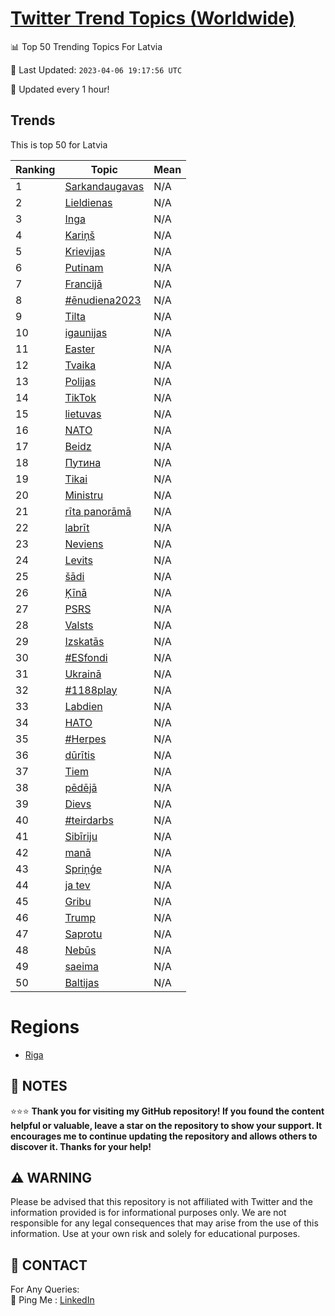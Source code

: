 [Twitter Trend Topics (Worldwide)](https://github.com/ErcinDedeoglu/Twitter-Trend-Topics)
==========


📊 Top 50 Trending Topics For Latvia

📆 Last Updated: `2023-04-06 19:17:56 UTC`

🔧 Updated every 1 hour!


## Trends

This is top 50 for Latvia

| Ranking | Topic | Mean |
| ------- | ------------ | ------------ |
| 1 | [Sarkandaugavas](http://twitter.com/search?q=Sarkandaugavas) | N/A |
| 2 | [Lieldienas](http://twitter.com/search?q=Lieldienas) | N/A |
| 3 | [Inga](http://twitter.com/search?q=Inga) | N/A |
| 4 | [Kariņš](http://twitter.com/search?q=Kari%c5%86%c5%a1) | N/A |
| 5 | [Krievijas](http://twitter.com/search?q=Krievijas) | N/A |
| 6 | [Putinam](http://twitter.com/search?q=Putinam) | N/A |
| 7 | [Francijā](http://twitter.com/search?q=Francij%c4%81) | N/A |
| 8 | [#ēnudiena2023](http://twitter.com/search?q=%23%c4%93nudiena2023) | N/A |
| 9 | [Tilta](http://twitter.com/search?q=Tilta) | N/A |
| 10 | [igaunijas](http://twitter.com/search?q=igaunijas) | N/A |
| 11 | [Easter](http://twitter.com/search?q=Easter) | N/A |
| 12 | [Tvaika](http://twitter.com/search?q=Tvaika) | N/A |
| 13 | [Polijas](http://twitter.com/search?q=Polijas) | N/A |
| 14 | [TikTok](http://twitter.com/search?q=TikTok) | N/A |
| 15 | [lietuvas](http://twitter.com/search?q=lietuvas) | N/A |
| 16 | [NATO](http://twitter.com/search?q=NATO) | N/A |
| 17 | [Beidz](http://twitter.com/search?q=Beidz) | N/A |
| 18 | [Путина](http://twitter.com/search?q=%d0%9f%d1%83%d1%82%d0%b8%d0%bd%d0%b0) | N/A |
| 19 | [Tikai](http://twitter.com/search?q=Tikai) | N/A |
| 20 | [Ministru](http://twitter.com/search?q=Ministru) | N/A |
| 21 | [rīta panorāmā](http://twitter.com/search?q=r%c4%abta+panor%c4%81m%c4%81) | N/A |
| 22 | [labrīt](http://twitter.com/search?q=labr%c4%abt) | N/A |
| 23 | [Neviens](http://twitter.com/search?q=Neviens) | N/A |
| 24 | [Levits](http://twitter.com/search?q=Levits) | N/A |
| 25 | [šādi](http://twitter.com/search?q=%c5%a1%c4%81di) | N/A |
| 26 | [Ķīnā](http://twitter.com/search?q=%c4%b6%c4%abn%c4%81) | N/A |
| 27 | [PSRS](http://twitter.com/search?q=PSRS) | N/A |
| 28 | [Valsts](http://twitter.com/search?q=Valsts) | N/A |
| 29 | [Izskatās](http://twitter.com/search?q=Izskat%c4%81s) | N/A |
| 30 | [#ESfondi](http://twitter.com/search?q=%23ESfondi) | N/A |
| 31 | [Ukrainā](http://twitter.com/search?q=Ukrain%c4%81) | N/A |
| 32 | [#1188play](http://twitter.com/search?q=%231188play) | N/A |
| 33 | [Labdien](http://twitter.com/search?q=Labdien) | N/A |
| 34 | [НАТО](http://twitter.com/search?q=%d0%9d%d0%90%d0%a2%d0%9e) | N/A |
| 35 | [#Herpes](http://twitter.com/search?q=%23Herpes) | N/A |
| 36 | [dūrītis](http://twitter.com/search?q=d%c5%abr%c4%abtis) | N/A |
| 37 | [Tiem](http://twitter.com/search?q=Tiem) | N/A |
| 38 | [pēdējā](http://twitter.com/search?q=p%c4%93d%c4%93j%c4%81) | N/A |
| 39 | [Dievs](http://twitter.com/search?q=Dievs) | N/A |
| 40 | [#teirdarbs](http://twitter.com/search?q=%23teirdarbs) | N/A |
| 41 | [Sibīriju](http://twitter.com/search?q=Sib%c4%abriju) | N/A |
| 42 | [manā](http://twitter.com/search?q=man%c4%81) | N/A |
| 43 | [Spriņģe](http://twitter.com/search?q=Spri%c5%86%c4%a3e) | N/A |
| 44 | [ja tev](http://twitter.com/search?q=ja+tev) | N/A |
| 45 | [Gribu](http://twitter.com/search?q=Gribu) | N/A |
| 46 | [Trump](http://twitter.com/search?q=Trump) | N/A |
| 47 | [Saprotu](http://twitter.com/search?q=Saprotu) | N/A |
| 48 | [Nebūs](http://twitter.com/search?q=Neb%c5%abs) | N/A |
| 49 | [saeima](http://twitter.com/search?q=saeima) | N/A |
| 50 | [Baltijas](http://twitter.com/search?q=Baltijas) | N/A |



# Regions

* [Riga](</Latvia/Riga.md>)



## 📝 NOTES

⭐⭐⭐ **Thank you for visiting my GitHub repository! If you found the content helpful or valuable, leave a star on the repository to show your support. It encourages me to continue updating the repository and allows others to discover it. Thanks for your help!**


## ⚠️ WARNING

Please be advised that this repository is not affiliated with Twitter and the information provided is for informational purposes only. We are not responsible for any legal consequences that may arise from the use of this information. Use at your own risk and solely for educational purposes.


## 📨 CONTACT

 For Any Queries:  
            🏓 Ping Me : [LinkedIn](https://www.linkedin.com/in/ercindedeoglu/)

